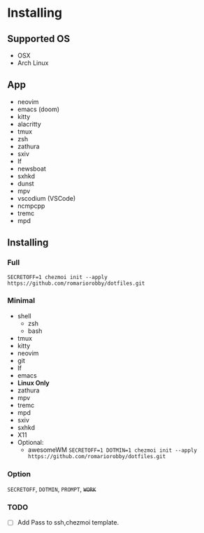 # Installing
## Supported OS
- OSX
- Arch Linux
## App
- neovim
- emacs (doom)
- kitty
- alacritty
- tmux 
- zsh
- zathura
- sxiv
- lf
- newsboat
- sxhkd
- dunst
- mpv
- vscodium (VSCode)
- ncmpcpp
- tremc
- mpd
## Installing
### Full
`SECRETOFF=1 chezmoi init --apply https://github.com/romariorobby/dotfiles.git` 
### Minimal
- shell
  - zsh
  - bash
- tmux
- kitty
- neovim
- git
- lf
- emacs
- **Linux Only**
- zathura
- mpv
- tremc
- mpd
- sxiv
- sxhkd
- X11
- Optional:
  - awesomeWM
`SECRETOFF=1 DOTMIN=1 chezmoi init --apply https://github.com/romariorobby/dotfiles.git` 
### Option
`SECRETOFF`, `DOTMIN`, `PROMPT`, ~~`WORK`~~
### TODO
- [ ] Add Pass to ssh,chezmoi template.
